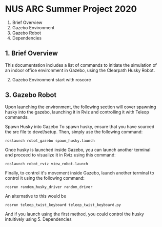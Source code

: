 
# NUS ARC Summer Project 2020

 1. Brief Overview 
 2. Gazebo Environment
 3. Gazebo Robot 
 4. Dependencies 

## 1. Brief Overview
This documentation includes a list of commands to initiate the simulation of an indoor office environment in Gazebo, using the Clearpath Husky Robot. 

2. Gazebo Environment
start with roscore 

## 3. Gazebo Robot
Upon launching the environment, the following section will cover spawning husky into the gazebo, launching it in Rviz and controlling it with Teleop commands. 

Spawn Husky into Gazebo
To spawn husky, ensure that you have sourced the src file to devel/setup. Then, simply use the following command:

    roslaunch robot_gazebo spawn_husky.launch

 Once husky is launched inside Gazebo, you can launch another terminal and proceed to visualize it in Rviz using this command:

    roslaunch robot_rviz view_robot.launch

Finally, to control it's movement inside Gazebo, launch another terminal to control it using the following command:

    rosrun random_husky_driver random_driver
An alternative to this would be 

    rosrun teleop_twist_keyboard teleop_twist_keyboard.py
And if you launch using the first method, you could control the husky intuitively using 
5. Dependencies 
<!--stackedit_data:
eyJoaXN0b3J5IjpbLTE4MTY2MTQyODcsLTkyNTg2NzYzNiwxOD
YyNTA5NzA1XX0=
-->